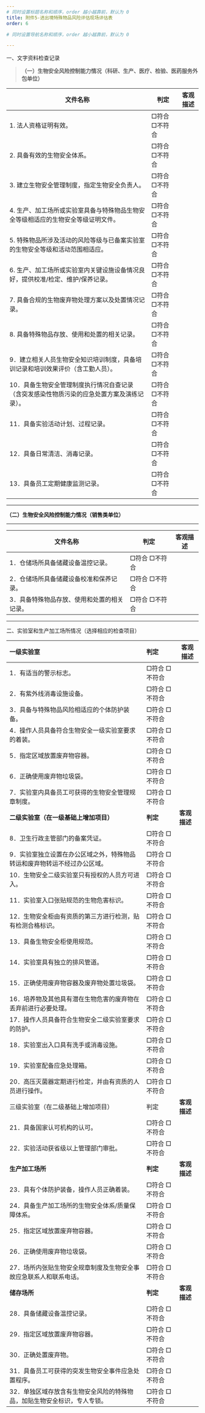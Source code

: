 ```yaml
---
# 同时设置标题名称和顺序，order 越小越靠前，默认为 0
title: 附件5-进出境特殊物品风险评估现场评估表
order: 6

# 同时设置导航名称和顺序，order 越小越靠前，默认为 0

---
```


<!-- markdown body -->

一、文字资料检查记录

> **（一）生物安全风险控制能力情况（科研、生产、医疗、检验、医药服务外包单位）**

| 文件名称                                                     | 判定          | 客观描述 |
| ------------------------------------------------------------ | ------------- | -------- |
| 1. 法人资格证明有效。                                        | □符合 □不符合 |          |
| 2. 具备有效的生物安全体系。                                  | □符合 □不符合 |          |
| 3. 建立生物安全管理制度，指定生物安全负责人。                | □符合 □不符合 |          |
| 4. 生产、加工场所或实验室具备与特殊物品生物安全等级相适应的生物安全等级证明文件。 | □符合 □不符合 |          |
| 5. 特殊物品所涉及活动的风险等级与已备案实验室的生物安全等级和活动范围相适应。 | □符合 □不符合 |          |
| 6. 生产、加工场所或实验室内关键设施设备情况良好，提供校准/检定、维护/保养记录。 | □符合 □不符合 |          |
| 7. 具备合规的生物废弃物处理方案以及处置情况记录。            | □符合 □不符合 |          |
| 8. 具备特殊物品存放、使用和处置的相关记录。                  | □符合 □不符合 |          |
| 9．建立相关人员生物安全知识培训制度，具备培训记录和培训效果评价（含工勤人员）。 | □符合 □不符合 |          |
| 10．具备生物安全管理制度执行情况自查记录（含突发感染性物质污染的应急处置方案及演练记录）。 | □符合 □不符合 |          |
| 11．具备实验活动计划、过程记录。                             | □符合 □不符合 |          |
| 12．具备日常清洁、消毒记录。                                 | □符合 □不符合 |          |
| 13．具备员工定期健康监测记录。                               | □符合 □不符合 |          |

-------------------------------------------------------------------------------------------- --------------- ----------

**（二）生物安全风险控制能力情况（销售类单位）**

--------------------------------------------- --------------- ----------
| 文件名称                                    | 判定          | 客观描述 |
| ------------------------------------------- | ------------- | -------- |
| 1．仓储场所具备储藏设备温控记录。           | □符合 □不符合 |          |
| 2．仓储场所具备储藏设备校准和保养记录。     | □符合 □不符合 |          |
| 3．具备特殊物品存放、使用和处置的相关记录。 | □符合 □不符合 |          |

--------------------------------------------- --------------- ----------

二、实验室和生产加工场所情况（选择相应的检查项目）

| 一级实验室                                                   | 判定          | 客观描述     |
| :----------------------------------------------------------- | :------------ | ------------ |
| 1．有适当的警示标志。                                        | □符合 □不符合 |              |
| 2．有紫外线消毒设施设备。                                    | □符合 □不符合 |              |
| 3．具备与特殊物品风险相适应的个体防护装备。                  | □符合 □不符合 |              |
| 4．操作人员具备符合生物安全一级实验室要求的着装。            | □符合 □不符合 |              |
| 5．指定区域放置废弃物容器。                                  | □符合 □不符合 |              |
| 6．正确使用废弃物垃圾袋。                                    | □符合 □不符合 |              |
| 7．实验室内具备员工可获得的生物安全管理规章制度。            | □符合 □不符合 |              |
| **二级实验室（在一级基础上增加项目）**                       | **判定**      | **客观描述** |
| 8．卫生行政主管部门的备案凭证。                              | □符合 □不符合 |              |
| 9．实验室独立设置在办公区域之外，特殊物品转运和废弃物转运不经过办公区域。 | □符合 □不符合 |              |
| 10．生物安全二级实验室只有授权的人员方可进入。               | □符合 □不符合 |              |
| 11．实验室入口张贴规范的生物危害标识。                       | □符合 □不符合 |              |
| 12．生物安全柜由有资质的第三方进行检测，贴有检测合格标识。   | □符合 □不符合 |              |
| 13．具备生物安全柜使用规范。                                 | □符合 □不符合 |              |
| 14．实验室具有独立的排风管道。                               | □符合 □不符合 |              |
| 15．正确使用废弃物容器及废弃物处置垃圾袋。                   | □符合 □不符合 |              |
| 16．培养物及其他具有潜在生物危害的废弃物在丢弃前进行必要处理。 | □符合 □不符合 |              |
| 17．操作人员具备符合生物安全二级实验室要求的防护。           | □符合 □不符合 |              |
| 18．实验室出入口具有洗手或消毒设施。                         | □符合 □不符合 |              |
| 19．实验室配备应急处理箱。                                   | □符合 □不符合 |              |
| 20．高压灭菌器定期进行检定，并由有资质的人员进行操作。       | □符合 □不符合 |              |
| 三级实验室（在二级基础上增加项目）                           | 判定          | **客观描述** |
| 21．具备国家认可机构的认可。                                 | □符合 □不符合 |              |
| 22．实验活动获省级以上管理部门审批。                         | □符合 □不符合 |              |
| **生产加工场所**                                             | **判定**      | **客观描述** |
| 23．具有个体防护装备，操作人员正确着装。                     | □符合 □不符合 |              |
| 24．具备生产加工场所的生物安全体系/质量保障体系。            | □符合 □不符合 |              |
| 25．指定区域放置废弃物容器。                                 | □符合 □不符合 |              |
| 26．正确使用废弃物垃圾袋。                                   | □符合 □不符合 |              |
| 27．场所内张贴生物安全规章制度及生物安全事故应急联系人和联系电话。 | □符合 □不符合 |              |
| **储存场所**                                                 | **判定**      | **客观描述** |
| 28．具备储藏设备温控记录。                                   | □符合 □不符合 |              |
| 29．指定区域放置废弃物容器。                                 | □符合 □不符合 |              |
| 30．正确处置废弃物。                                         | □符合 □不符合 |              |
| 31．具备员工可获得的突发生物安全事件应急处置程序。           | □符合 □不符合 |              |
| 32．单独区域存放含有生物安全风险的特殊物品，加贴生物安全标识，专人专锁。 | □符合 □不符合 |              |
